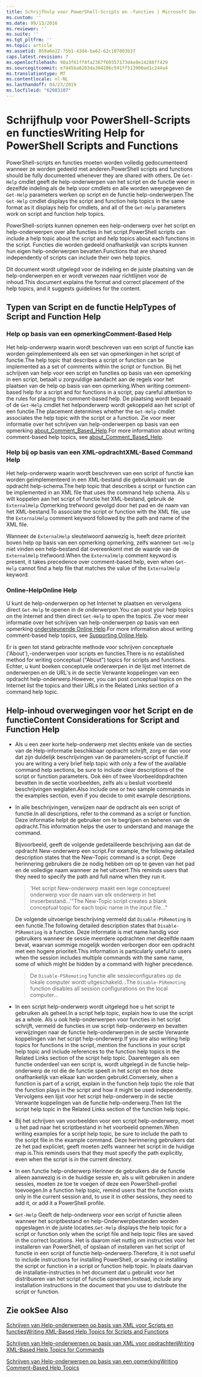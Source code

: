 ```yaml
---
title: Schrijfhulp voor PowerShell-Scripts en -functies | Microsoft Docs
ms.custom: ''
ms.date: 09/13/2016
ms.reviewer: ''
ms.suite: ''
ms.tgt_pltfrm: ''
ms.topic: article
ms.assetid: 859a6e22-75b1-43d4-ba62-62c107803b37
caps.latest.revision: 7
ms.openlocfilehash: 98a3f61ff4fa2367f69357173d4e8e14288ff429
ms.sourcegitcommit: e7445ba8203da304286c591ff513900ad1c244a4
ms.translationtype: MT
ms.contentlocale: nl-NL
ms.lasthandoff: 04/23/2019
ms.locfileid: "62083107"
---
```

# <a name="writing-help-for-powershell-scripts-and-functions"></a><span data-ttu-id="570d3-102">Schrijfhulp voor PowerShell-Scripts en functies</span><span class="sxs-lookup"><span data-stu-id="570d3-102">Writing Help for PowerShell Scripts and Functions</span></span>

<span data-ttu-id="570d3-103">PowerShell-scripts en functies moeten worden volledig gedocumenteerd wanneer ze worden gedeeld met anderen.</span><span class="sxs-lookup"><span data-stu-id="570d3-103">PowerShell scripts and functions should be fully documented whenever they are shared with others.</span></span>
<span data-ttu-id="570d3-104">De `Get-Help` cmdlet geeft de help-onderwerpen van het script en de functie weer in dezelfde indeling als de help voor cmdlets en alle worden weergegeven de `Get-Help` parameters werken op script en de functie help-onderwerpen.</span><span class="sxs-lookup"><span data-stu-id="570d3-104">The `Get-Help` cmdlet displays the script and function help topics in the same format as it displays help for cmdlets, and all of the `Get-Help` parameters work on script and function help topics.</span></span>

<span data-ttu-id="570d3-105">PowerShell-scripts kunnen opnemen een help-onderwerp over het script en help-onderwerpen over alle functies in het script.</span><span class="sxs-lookup"><span data-stu-id="570d3-105">PowerShell scripts can include a help topic about the script and help topics about each functions in the script.</span></span>
<span data-ttu-id="570d3-106">Functies die worden gedeeld onafhankelijk van scripts kunnen hun eigen help-onderwerpen bevatten.</span><span class="sxs-lookup"><span data-stu-id="570d3-106">Functions that are shared independently of scripts can include their own help topics.</span></span>

<span data-ttu-id="570d3-107">Dit document wordt uitgelegd voor de indeling en de juiste plaatsing van de help-onderwerpen en er wordt verwezen naar richtlijnen voor de inhoud.</span><span class="sxs-lookup"><span data-stu-id="570d3-107">This document explains the format and correct placement of the help topics, and it suggests guidelines for the content.</span></span>

## <a name="types-of-script-and-function-help"></a><span data-ttu-id="570d3-108">Typen van Script en de functie Help</span><span class="sxs-lookup"><span data-stu-id="570d3-108">Types of Script and Function Help</span></span>

### <a name="comment-based-help"></a><span data-ttu-id="570d3-109">Help op basis van een opmerking</span><span class="sxs-lookup"><span data-stu-id="570d3-109">Comment-Based Help</span></span>
<span data-ttu-id="570d3-110">Het help-onderwerp waarin wordt beschreven van een script of functie kan worden geïmplementeerd als een set van opmerkingen in het script of functie.</span><span class="sxs-lookup"><span data-stu-id="570d3-110">The help topic that describes a script or function can be implemented as a set of comments within the script or function.</span></span>
<span data-ttu-id="570d3-111">Bij het schrijven van help voor een script en functies op basis van een opmerking in een script, betaalt u zorgvuldige aandacht aan de regels voor het plaatsen van de help op basis van een opmerking.</span><span class="sxs-lookup"><span data-stu-id="570d3-111">When writing comment-based help for a script and for functions in a script, pay careful attention to the rules for placing the comment-based help.</span></span>
<span data-ttu-id="570d3-112">De plaatsing wordt bepaald of de `Get-Help` cmdlet het helponderwerp wordt gekoppeld aan het script of een functie.</span><span class="sxs-lookup"><span data-stu-id="570d3-112">The placement determines whether the `Get-Help` cmdlet associates the help topic with the script or a function.</span></span>
<span data-ttu-id="570d3-113">Zie voor meer informatie over het schrijven van help-onderwerpen op basis van een opmerking [about_Comment_Based_Help](/powershell/module/microsoft.powershell.core/about/about_comment_based_help).</span><span class="sxs-lookup"><span data-stu-id="570d3-113">For more information about writing comment-based help topics, see [about_Comment_Based_Help](/powershell/module/microsoft.powershell.core/about/about_comment_based_help).</span></span>

### <a name="xml-based-command-help"></a><span data-ttu-id="570d3-114">Help bij op basis van een XML-opdracht</span><span class="sxs-lookup"><span data-stu-id="570d3-114">XML-Based Command Help</span></span>
<span data-ttu-id="570d3-115">Het help-onderwerp waarin wordt beschreven van een script of functie kan worden geïmplementeerd in een XML-bestand die gebruikmaakt van de opdracht help-schema.</span><span class="sxs-lookup"><span data-stu-id="570d3-115">The help topic that describes a script or function can be implemented in an XML file that uses the command help schema.</span></span>
<span data-ttu-id="570d3-116">Als u wilt koppelen aan het script of functie het XML-bestand, gebruik de `ExternalHelp` Opmerking trefwoord gevolgd door het pad en de naam van het XML-bestand.</span><span class="sxs-lookup"><span data-stu-id="570d3-116">To associate the script or function with the XML file, use the `ExternalHelp` comment keyword followed by the path and name of the XML file.</span></span>

<span data-ttu-id="570d3-117">Wanneer de `ExternalHelp` sleutelwoord aanwezig is, heeft deze prioriteit boven help op basis van een opmerking opmerking, zelfs wanneer `Get-Help` niet vinden een help-bestand dat overeenkomt met de waarde van de `ExternalHelp` trefwoord.</span><span class="sxs-lookup"><span data-stu-id="570d3-117">When the `ExternalHelp` comment keyword is present, it takes precedence over comment-based help, even when `Get-Help` cannot find a help file that matches the value of the `ExternalHelp` keyword.</span></span>

### <a name="online-help"></a><span data-ttu-id="570d3-118">Online-Help</span><span class="sxs-lookup"><span data-stu-id="570d3-118">Online Help</span></span>
<span data-ttu-id="570d3-119">U kunt de help-onderwerpen op het Internet te plaatsen en vervolgens direct `Get-Help` te openen in de onderwerpen.</span><span class="sxs-lookup"><span data-stu-id="570d3-119">You can post your help topics on the Internet and then direct `Get-Help` to open the topics.</span></span>
<span data-ttu-id="570d3-120">Zie voor meer informatie over het schrijven van help-onderwerpen op basis van een opmerking [ondersteunende Online Help](../module/supporting-online-help.md).</span><span class="sxs-lookup"><span data-stu-id="570d3-120">For more information about writing comment-based help topics, see [Supporting Online Help](../module/supporting-online-help.md).</span></span>

<span data-ttu-id="570d3-121">Er is geen tot stand gebrachte methode voor schrijven conceptuele ('About'),-onderwerpen voor scripts en functies.</span><span class="sxs-lookup"><span data-stu-id="570d3-121">There is no established method for writing conceptual ("About") topics for scripts and functions.</span></span>
<span data-ttu-id="570d3-122">Echter, u kunt boeken conceptuele onderwerpen in de lijst met Internet de onderwerpen en de URL's in de sectie Verwante koppelingen van een opdracht help-onderwerp.</span><span class="sxs-lookup"><span data-stu-id="570d3-122">However, you can post conceptual topics on the Internet list the topics and their URLs in the Related Links section of a command help topic.</span></span>

## <a name="content-considerations-for-script-and-function-help"></a><span data-ttu-id="570d3-123">Help-inhoud overwegingen voor het Script en de functie</span><span class="sxs-lookup"><span data-stu-id="570d3-123">Content Considerations for Script and Function Help</span></span>

- <span data-ttu-id="570d3-124">Als u een zeer korte help-onderwerp met slechts enkele van de secties van de Help-informatie beschikbaar opdracht schrijft, zorg er dan voor dat zijn duidelijk beschrijvingen van de parameters-script of functie.</span><span class="sxs-lookup"><span data-stu-id="570d3-124">If you are writing a very brief help topic with only a few of the available command help sections, be sure to include clear descriptions of the script or function parameters.</span></span> <span data-ttu-id="570d3-125">Ook één of twee Voorbeeldopdrachten bevatten in de sectie voorbeelden, zelfs als u besluit voorbeeld beschrijvingen weglaten.</span><span class="sxs-lookup"><span data-stu-id="570d3-125">Also include one or two sample commands in the examples section, even if you decide to omit example descriptions.</span></span>

- <span data-ttu-id="570d3-126">In alle beschrijvingen, verwijzen naar de opdracht als een script of functie.</span><span class="sxs-lookup"><span data-stu-id="570d3-126">In all descriptions, refer to the command as a script or function.</span></span> <span data-ttu-id="570d3-127">Deze informatie helpt de gebruiker om te begrijpen en beheren van de opdracht.</span><span class="sxs-lookup"><span data-stu-id="570d3-127">This information helps the user to understand and manage the command.</span></span>

  <span data-ttu-id="570d3-128">Bijvoorbeeld, geeft de volgende gedetailleerde beschrijving aan dat de opdracht New-onderwerp een script.</span><span class="sxs-lookup"><span data-stu-id="570d3-128">For example, the following detailed description states that the New-Topic command is a script.</span></span> <span data-ttu-id="570d3-129">Deze herinnering gebruikers die ze nodig hebben om op te geven van het pad en de volledige naam wanneer ze het uitvoert.</span><span class="sxs-lookup"><span data-stu-id="570d3-129">This reminds users that they need to specify the path and full name when they run it.</span></span>

  > <span data-ttu-id="570d3-130">'Het script New-onderwerp maakt een lege conceptueel onderwerp voor de naam van elk onderwerp in het invoerbestand...'</span><span class="sxs-lookup"><span data-stu-id="570d3-130">"The New-Topic script creates a blank conceptual topic for each topic name in the input file..."</span></span>

  <span data-ttu-id="570d3-131">De volgende uitvoerige beschrijving vermeld dat `Disable-PSRemoting` is een functie.</span><span class="sxs-lookup"><span data-stu-id="570d3-131">The following detailed description states that `Disable-PSRemoting` is a function.</span></span> <span data-ttu-id="570d3-132">Deze informatie is met name handig voor gebruikers wanneer de sessie meerdere opdrachten met dezelfde naam bevat, waarvan sommige mogelijk worden verborgen door een opdracht met een hogere prioriteit.</span><span class="sxs-lookup"><span data-stu-id="570d3-132">This information is particularly useful to users when the session includes multiple commands with the same name, some of which might be hidden by a command with higher precedence.</span></span>

  > <span data-ttu-id="570d3-133">De `Disable-PSRemoting` functie alle sessieconfiguraties op de lokale computer wordt uitgeschakeld...</span><span class="sxs-lookup"><span data-stu-id="570d3-133">The `Disable-PSRemoting` function disables all session configurations on the local computer...</span></span>

- <span data-ttu-id="570d3-134">In een script help-onderwerp wordt uitgelegd hoe u het script te gebruiken als geheel.</span><span class="sxs-lookup"><span data-stu-id="570d3-134">In a script help topic, explain how to use the script as a whole.</span></span> <span data-ttu-id="570d3-135">Als u ook help-onderwerpen voor functies in het script schrijft, vermeld de functies in uw script help-onderwerp en bevatten verwijzingen naar de functie help-onderwerpen in de sectie Verwante koppelingen van het script help-onderwerp.</span><span class="sxs-lookup"><span data-stu-id="570d3-135">If you are also writing help topics for functions in the script, mention the functions in your script help topic and include references to the function help topics in the Related Links section of the script help topic.</span></span> <span data-ttu-id="570d3-136">Daarentegen als een functie onderdeel van een script is, wordt uitgelegd in de functie help-onderwerp de rol die de functie speelt in het script en hoe deze onafhankelijk van elkaar kan worden gebruikt.</span><span class="sxs-lookup"><span data-stu-id="570d3-136">Conversely, when a function is part of a script, explain in the function help topic the role that the function plays in the script and how it might be used independently.</span></span> <span data-ttu-id="570d3-137">Vervolgens een lijst voor het script help-onderwerp in de sectie Verwante koppelingen van de functie help-onderwerp.</span><span class="sxs-lookup"><span data-stu-id="570d3-137">Then list the script help topic in the Related Links section of the function help topic.</span></span>

- <span data-ttu-id="570d3-138">Bij het schrijven van voorbeelden voor een script help-onderwerp, moet u het pad naar het scriptbestand in het voorbeeld opnemen.</span><span class="sxs-lookup"><span data-stu-id="570d3-138">When writing examples for a script help topic, be sure to include the path to the script file in the example command.</span></span> <span data-ttu-id="570d3-139">Deze herinnering gebruikers dat ze het pad expliciet, geeft moeten zelfs wanneer het script in de huidige map is.</span><span class="sxs-lookup"><span data-stu-id="570d3-139">This reminds users that they must specify the path explicitly, even when the script is in the current directory.</span></span>

- <span data-ttu-id="570d3-140">In een functie help-onderwerp Herinner de gebruikers die de functie alleen aanwezig is in de huidige sessie en, als u wilt gebruiken in andere sessies, moeten ze toe te voegen of deze een PowerShell-profiel toevoegen.</span><span class="sxs-lookup"><span data-stu-id="570d3-140">In a function help topic, remind users that the function exists only in the current session and, to use it in other sessions, they need to add it, or add it a PowerShell profile.</span></span>

- <span data-ttu-id="570d3-141">`Get-Help` Geeft de help-onderwerp voor een script of functie alleen wanneer het scriptbestand en help-Onderwerpbestanden worden opgeslagen in de juiste locaties.</span><span class="sxs-lookup"><span data-stu-id="570d3-141">`Get-Help` displays the help topic for a script or function only when the script file and help topic files are saved in the correct locations.</span></span> <span data-ttu-id="570d3-142">Het is daarom niet nuttig om instructies voor het installeren van PowerShell, of opslaan of installeren van het script of functie in een script of functie help-onderwerp.</span><span class="sxs-lookup"><span data-stu-id="570d3-142">Therefore, it is not useful to include instructions for installing PowerShell, or saving or installing the script or function in a script or function help topic.</span></span> <span data-ttu-id="570d3-143">In plaats daarvan de installatie-instructies in het document dat u gebruikt voor het distribueren van het script of functie opnemen.</span><span class="sxs-lookup"><span data-stu-id="570d3-143">Instead, include any installation instructions in the document that you use to distribute the script or function.</span></span>

## <a name="see-also"></a><span data-ttu-id="570d3-144">Zie ook</span><span class="sxs-lookup"><span data-stu-id="570d3-144">See Also</span></span>

 [<span data-ttu-id="570d3-145">Schrijven van Help-onderwerpen op basis van XML voor Scripts en functies</span><span class="sxs-lookup"><span data-stu-id="570d3-145">Writing XML-Based Help Topics for Scripts and Functions</span></span>](./writing-xml-based-help-topics-for-scripts-and-functions.md)

 [<span data-ttu-id="570d3-146">Schrijven van Help-onderwerpen op basis van XML voor opdrachten</span><span class="sxs-lookup"><span data-stu-id="570d3-146">Writing XML-Based Help Topics for Commands</span></span>](./writing-xml-based-help-topics-for-commands.md)

 [<span data-ttu-id="570d3-147">Schrijven van Help-onderwerpen op basis van een opmerking</span><span class="sxs-lookup"><span data-stu-id="570d3-147">Writing Comment-Based Help Topics</span></span>](./writing-comment-based-help-topics.md)
